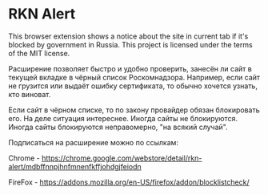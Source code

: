# RKN Alert
This browser extension shows a notice about the site in current tab if it's blocked by government in Russia.
This project is licensed under the terms of the MIT license.

Расширение позволяет быстро и удобно проверить, занесён ли сайт в текущей вкладке в чёрный список Роскомнадзора. Например, если сайт не грузится или выдаёт ошибку сертификата, то обычно хочется узнать, кто виноват.

Если сайт в чёрном списке, то по закону провайдер обязан блокировать его. На деле ситуация интереснее. Иногда сайты не блокируются. Иногда сайты блокируются неправомерно, "на всякий случай".

Подписаться на расширение можно по ссылкам:

Chrome - https://chrome.google.com/webstore/detail/rkn-alert/mdbffnnpjhnfmnenfkffjohdgjfeiodn

FireFox - https://addons.mozilla.org/en-US/firefox/addon/blocklistcheck/



